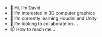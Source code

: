 - 👋 Hi, I’m David
- 👀 I’m interested in 3D computer graphics
- 🌱 I’m currently learning Houdini and Unity
- 💞️ I’m looking to collaborate on ...
- 📫 How to reach me ...

<!---
david99991/david99991 is a ✨ special ✨ repository because its `README.md` (this file) appears on your GitHub profile.
You can click the Preview link to take a look at your changes.
--->
